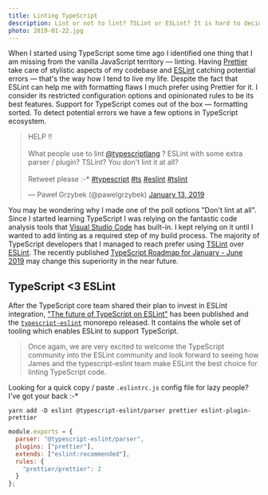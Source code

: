 ```yaml
---
title: Linting TypeScript
description: Lint or not to lint? TSLint or ESLint? It is hard to decide what to use to identify potential errors. Let me elaborate why I chose ESLint to help me doing that.
photo: 2019-01-22.jpg
---
```


When I started using TypeScript some time ago I identified one thing that I am missing from the vanilla JavaScript territory — linting. Having [Prettier](https://prettier.io/) take care of stylistic aspects of my codebase and [ESLint](https://eslint.org/) catching potential errors — that's the way how I tend to live my life. Despite the fact that ESLint can help me with formatting flaws I much prefer using Prettier for it. I consider its restricted configuration options and opinionated rules to be its best features. Support for TypeScript comes out of the box — formatting sorted. To detect potential errors we have a few options in TypeScript ecosystem.

<blockquote class="twitter-tweet"><p lang="en" dir="ltr">HELP ‼️<br><br>What people use to lint <a href="https://twitter.com/typescriptlang?ref_src=twsrc%5Etfw">@typescriptlang</a> ? ESLint with some extra parser / plugin? TSLint? You don&#39;t lint it at all?<br><br>Retweet please :-* <a href="https://twitter.com/hashtag/typescript?src=hash&amp;ref_src=twsrc%5Etfw">#typescript</a> <a href="https://twitter.com/hashtag/ts?src=hash&amp;ref_src=twsrc%5Etfw">#ts</a> <a href="https://twitter.com/hashtag/eslint?src=hash&amp;ref_src=twsrc%5Etfw">#eslint</a> <a href="https://twitter.com/hashtag/tslint?src=hash&amp;ref_src=twsrc%5Etfw">#tslint</a></p>&mdash; Paweł Grzybek (@pawelgrzybek) <a href="https://twitter.com/pawelgrzybek/status/1084565668660473863?ref_src=twsrc%5Etfw">January 13, 2019</a></blockquote> <script async src="https://platform.twitter.com/widgets.js" charset="utf-8"></script>

You may be wondering why I made one of the poll options "Don't lint at all". Since I started learning TypeScript I was relying on the fantastic code analysis tools that [Visual Studio Code](https://code.visualstudio.com/) has built-in. I kept relying on it until I wanted to add linting as a required step of my build process. The majority of TypeScript developers that I managed to reach prefer using [TSLint](https://palantir.github.io/tslint/) over [ESLint](https://eslint.org/). The recently published [TypeScript Roadmap for January - June 2019](https://github.com/Microsoft/TypeScript/issues/29288) may change this superiority in the near future.

## TypeScript <3 ESLint

After the TypeScript core team shared their plan to invest in ESLint integration, ["The future of TypeScript on ESLint"](https://eslint.org/blog/2019/01/future-typescript-eslint) has been published and the [`typescript-eslint`](https://github.com/typescript-eslint/typescript-eslint) monorepo released. It contains the whole set of tooling which enables ESLint to support TypeScript.

> Once again, we are very excited to welcome the TypeScript community into the ESLint community and look forward to seeing how James and the typescript-eslint team make ESLint the best choice for linting TypeScript code.

Looking for a quick copy / paste `.eslintrc.js` config file for lazy people? I've got your back :-\*

```
yarn add -D eslint @typescript-eslint/parser prettier eslint-plugin-prettier
```

```js
module.exports = {
  parser: "@typescript-eslint/parser",
  plugins: ["prettier"],
  extends: ["eslint:recommended"],
  rules: {
    "prettier/prettier": 2
  }
};
```
